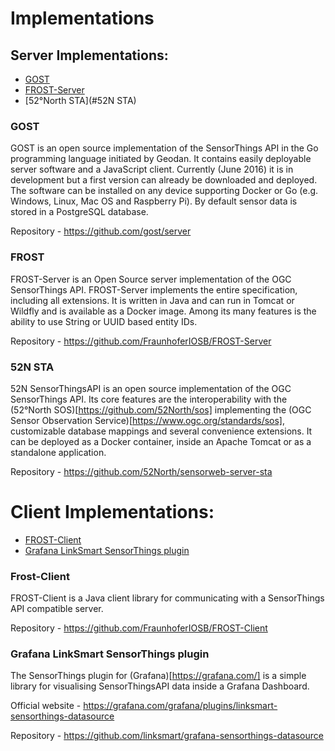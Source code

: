 # Implementations

## Server Implementations:

* [GOST](#GOST)
* [FROST-Server](#FROST)
* [52°North STA](#52N STA)

### GOST

GOST is an open source implementation of the SensorThings API in the Go programming language initiated by Geodan. It contains easily deployable server software and a JavaScript client. Currently (June 2016) it is in development but a first version can already be downloaded and deployed. The software can be installed on any device supporting Docker or Go (e.g. Windows, Linux, Mac OS and Raspberry Pi). By default sensor data is stored in a PostgreSQL database. 

Repository - https://github.com/gost/server 

### FROST

FROST-Server is an Open Source server implementation of the OGC SensorThings API. FROST-Server implements the entire specification, including all extensions. It is written in Java and can run in Tomcat or Wildfly and is available as a Docker image. Among its many features is the ability to use String or UUID based entity IDs. 

Repository - https://github.com/FraunhoferIOSB/FROST-Server

### 52N STA

52N SensorThingsAPI is an open source implementation of the OGC SensorThings API. Its core features are the interoperability with the (52°North SOS)[https://github.com/52North/sos] implementing the (OGC Sensor Observation Service)[https://www.ogc.org/standards/sos], customizable database mappings and several convenience extensions. It can be deployed as a Docker container, inside an Apache Tomcat or as a standalone application. 

Repository - https://github.com/52North/sensorweb-server-sta

# Client Implementations:

* [FROST-Client](#FROST-Client)
* [Grafana LinkSmart SensorThings plugin]()

### Frost-Client

FROST-Client is a Java client library for communicating with a SensorThings API compatible server. 

Repository - https://github.com/FraunhoferIOSB/FROST-Client

### Grafana LinkSmart SensorThings plugin

The SensorThings plugin for (Grafana)[https://grafana.com/] is a simple library for visualising SensorThingsAPI data inside a Grafana Dashboard.

Official website - https://grafana.com/grafana/plugins/linksmart-sensorthings-datasource

Repository - https://github.com/linksmart/grafana-sensorthings-datasource
